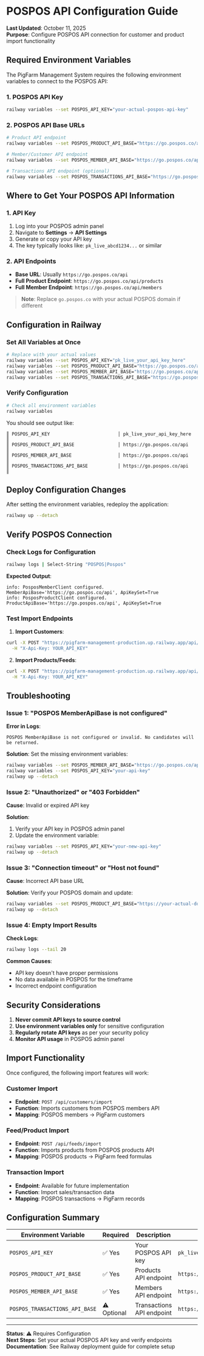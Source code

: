 # POSPOS API Configuration Guide

**Last Updated**: October 11, 2025  
**Purpose**: Configure POSPOS API connection for customer and product import functionality

## Required Environment Variables

The PigFarm Management System requires the following environment variables to connect to the POSPOS API:

### 1. POSPOS API Key
```bash
railway variables --set POSPOS_API_KEY="your-actual-pospos-api-key"
```

### 2. POSPOS API Base URLs
```bash
# Product API endpoint
railway variables --set POSPOS_PRODUCT_API_BASE="https://go.pospos.co/api"

# Member/Customer API endpoint  
railway variables --set POSPOS_MEMBER_API_BASE="https://go.pospos.co/api"

# Transactions API endpoint (optional)
railway variables --set POSPOS_TRANSACTIONS_API_BASE="https://go.pospos.co/api"
```

## Where to Get Your POSPOS API Information

### 1. API Key
1. Log into your POSPOS admin panel
2. Navigate to **Settings** → **API Settings**
3. Generate or copy your API key
4. The key typically looks like: `pk_live_abcd1234...` or similar

### 2. API Endpoints
- **Base URL**: Usually `https://go.pospos.co/api`
- **Full Product Endpoint**: `https://go.pospos.co/api/products`
- **Full Member Endpoint**: `https://go.pospos.co/api/members`

> **Note**: Replace `go.pospos.co` with your actual POSPOS domain if different

## Configuration in Railway

### Set All Variables at Once
```bash
# Replace with your actual values
railway variables --set POSPOS_API_KEY="pk_live_your_api_key_here"
railway variables --set POSPOS_PRODUCT_API_BASE="https://go.pospos.co/api"
railway variables --set POSPOS_MEMBER_API_BASE="https://go.pospos.co/api"
railway variables --set POSPOS_TRANSACTIONS_API_BASE="https://go.pospos.co/api"
```

### Verify Configuration
```bash
# Check all environment variables
railway variables
```

You should see output like:
```
║ POSPOS_API_KEY                         │ pk_live_your_api_key_here         ║
║ POSPOS_PRODUCT_API_BASE                │ https://go.pospos.co/api          ║
║ POSPOS_MEMBER_API_BASE                 │ https://go.pospos.co/api          ║
║ POSPOS_TRANSACTIONS_API_BASE           │ https://go.pospos.co/api          ║
```

## Deploy Configuration Changes

After setting the environment variables, redeploy the application:

```bash
railway up --detach
```

## Verify POSPOS Connection

### Check Logs for Configuration
```bash
railway logs | Select-String "POSPOS|Pospos"
```

**Expected Output**:
```
info: PosposMemberClient configured. MemberApiBase='https://go.pospos.co/api', ApiKeySet=True
info: PosposProductClient configured. ProductApiBase='https://go.pospos.co/api', ApiKeySet=True
```

### Test Import Endpoints

1. **Import Customers**:
```bash
curl -X POST "https://pigfarm-management-production.up.railway.app/api/customers/import" \
  -H "X-Api-Key: YOUR_API_KEY"
```

2. **Import Products/Feeds**:
```bash
curl -X POST "https://pigfarm-management-production.up.railway.app/api/feeds/import" \
  -H "X-Api-Key: YOUR_API_KEY"
```

## Troubleshooting

### Issue 1: "POSPOS MemberApiBase is not configured"

**Error in Logs**:
```
POSPOS MemberApiBase is not configured or invalid. No candidates will be returned.
```

**Solution**: Set the missing environment variables:
```bash
railway variables --set POSPOS_MEMBER_API_BASE="https://go.pospos.co/api"
railway variables --set POSPOS_API_KEY="your-api-key"
railway up --detach
```

### Issue 2: "Unauthorized" or "403 Forbidden"

**Cause**: Invalid or expired API key

**Solution**: 
1. Verify your API key in POSPOS admin panel
2. Update the environment variable:
```bash
railway variables --set POSPOS_API_KEY="your-new-api-key"
railway up --detach
```

### Issue 3: "Connection timeout" or "Host not found"

**Cause**: Incorrect API base URL

**Solution**: Verify your POSPOS domain and update:
```bash
railway variables --set POSPOS_PRODUCT_API_BASE="https://your-actual-domain.pospos.co/api"
railway up --detach
```

### Issue 4: Empty Import Results

**Check Logs**:
```bash
railway logs --tail 20
```

**Common Causes**:
- API key doesn't have proper permissions
- No data available in POSPOS for the timeframe
- Incorrect endpoint configuration

## Security Considerations

1. **Never commit API keys to source control**
2. **Use environment variables only** for sensitive configuration
3. **Regularly rotate API keys** as per your security policy
4. **Monitor API usage** in POSPOS admin panel

## Import Functionality

Once configured, the following import features will work:

### Customer Import
- **Endpoint**: `POST /api/customers/import`
- **Function**: Imports customers from POSPOS members API
- **Mapping**: POSPOS members → PigFarm customers

### Feed/Product Import  
- **Endpoint**: `POST /api/feeds/import`
- **Function**: Imports products from POSPOS products API
- **Mapping**: POSPOS products → PigFarm feed formulas

### Transaction Import
- **Endpoint**: Available for future implementation
- **Function**: Import sales/transaction data
- **Mapping**: POSPOS transactions → PigFarm records

## Configuration Summary

| Environment Variable | Required | Description | Example |
|---------------------|----------|-------------|---------|
| `POSPOS_API_KEY` | ✅ Yes | Your POSPOS API key | `pk_live_abc123...` |
| `POSPOS_PRODUCT_API_BASE` | ✅ Yes | Products API endpoint | `https://go.pospos.co/api` |
| `POSPOS_MEMBER_API_BASE` | ✅ Yes | Members API endpoint | `https://go.pospos.co/api` |
| `POSPOS_TRANSACTIONS_API_BASE` | ⚠️ Optional | Transactions API endpoint | `https://go.pospos.co/api` |

---

**Status**: ⚠️ Requires Configuration  
**Next Steps**: Set your actual POSPOS API key and verify endpoints  
**Documentation**: See Railway deployment guide for complete setup